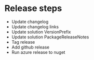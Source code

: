 # Release steps

* Update changelog
* Update changelog links
* Update solution VersionPrefix
* Update solution PackageReleaseNotes
* Tag release
* Add github release
* Run azure release to nuget
